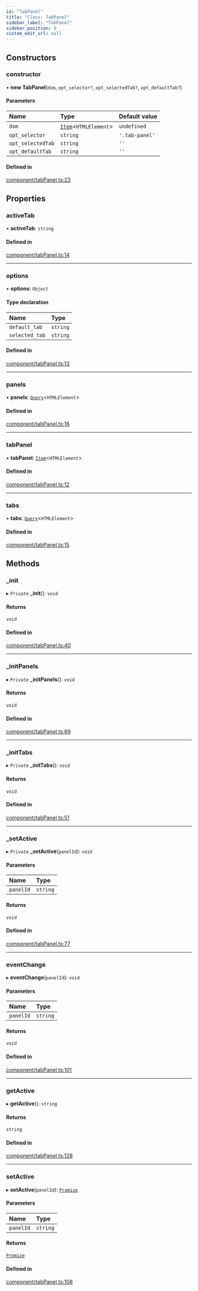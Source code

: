 ```yaml
---
id: "TabPanel"
title: "Class: TabPanel"
sidebar_label: "TabPanel"
sidebar_position: 0
custom_edit_url: null
---
```


## Constructors

### constructor

• **new TabPanel**(`dom`, `opt_selector?`, `opt_selectedTab?`, `opt_defaultTab?`)

#### Parameters

| Name | Type | Default value |
| :------ | :------ | :------ |
| `dom` | [`Item`](Item.md)<`HTMLElement`\> | `undefined` |
| `opt_selector` | `string` | `'.tab-panel'` |
| `opt_selectedTab` | `string` | `''` |
| `opt_defaultTab` | `string` | `''` |

#### Defined in

[component/tabPanel.ts:23](https://bitbucket.org/siposdani87/sui-js/src/5c73bef/src/component/tabPanel.ts#lines-23)

## Properties

### activeTab

• **activeTab**: `string`

#### Defined in

[component/tabPanel.ts:14](https://bitbucket.org/siposdani87/sui-js/src/5c73bef/src/component/tabPanel.ts#lines-14)

___

### options

• **options**: `Object`

#### Type declaration

| Name | Type |
| :------ | :------ |
| `default_tab` | `string` |
| `selected_tab` | `string` |

#### Defined in

[component/tabPanel.ts:13](https://bitbucket.org/siposdani87/sui-js/src/5c73bef/src/component/tabPanel.ts#lines-13)

___

### panels

• **panels**: [`Query`](Query.md)<`HTMLElement`\>

#### Defined in

[component/tabPanel.ts:16](https://bitbucket.org/siposdani87/sui-js/src/5c73bef/src/component/tabPanel.ts#lines-16)

___

### tabPanel

• **tabPanel**: [`Item`](Item.md)<`HTMLElement`\>

#### Defined in

[component/tabPanel.ts:12](https://bitbucket.org/siposdani87/sui-js/src/5c73bef/src/component/tabPanel.ts#lines-12)

___

### tabs

• **tabs**: [`Query`](Query.md)<`HTMLElement`\>

#### Defined in

[component/tabPanel.ts:15](https://bitbucket.org/siposdani87/sui-js/src/5c73bef/src/component/tabPanel.ts#lines-15)

## Methods

### \_init

▸ `Private` **_init**(): `void`

#### Returns

`void`

#### Defined in

[component/tabPanel.ts:40](https://bitbucket.org/siposdani87/sui-js/src/5c73bef/src/component/tabPanel.ts#lines-40)

___

### \_initPanels

▸ `Private` **_initPanels**(): `void`

#### Returns

`void`

#### Defined in

[component/tabPanel.ts:69](https://bitbucket.org/siposdani87/sui-js/src/5c73bef/src/component/tabPanel.ts#lines-69)

___

### \_initTabs

▸ `Private` **_initTabs**(): `void`

#### Returns

`void`

#### Defined in

[component/tabPanel.ts:51](https://bitbucket.org/siposdani87/sui-js/src/5c73bef/src/component/tabPanel.ts#lines-51)

___

### \_setActive

▸ `Private` **_setActive**(`panelId`): `void`

#### Parameters

| Name | Type |
| :------ | :------ |
| `panelId` | `string` |

#### Returns

`void`

#### Defined in

[component/tabPanel.ts:77](https://bitbucket.org/siposdani87/sui-js/src/5c73bef/src/component/tabPanel.ts#lines-77)

___

### eventChange

▸ **eventChange**(`panelId`): `void`

#### Parameters

| Name | Type |
| :------ | :------ |
| `panelId` | `string` |

#### Returns

`void`

#### Defined in

[component/tabPanel.ts:101](https://bitbucket.org/siposdani87/sui-js/src/5c73bef/src/component/tabPanel.ts#lines-101)

___

### getActive

▸ **getActive**(): `string`

#### Returns

`string`

#### Defined in

[component/tabPanel.ts:128](https://bitbucket.org/siposdani87/sui-js/src/5c73bef/src/component/tabPanel.ts#lines-128)

___

### setActive

▸ **setActive**(`panelId`): [`Promize`](Promize.md)

#### Parameters

| Name | Type |
| :------ | :------ |
| `panelId` | `string` |

#### Returns

[`Promize`](Promize.md)

#### Defined in

[component/tabPanel.ts:108](https://bitbucket.org/siposdani87/sui-js/src/5c73bef/src/component/tabPanel.ts#lines-108)
